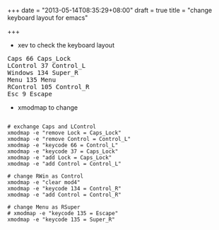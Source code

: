 +++
date = "2013-05-14T08:35:29+08:00"
draft = true
title = "change keyboard layout for emacs"

+++



* xev to check the keyboard layout

<pre>
Caps 66 Caps_Lock
LControl 37 Control_L
Windows 134 Super_R
Menu 135 Menu
RControl 105 Control_R
Esc 9 Escape
</pre>

* xmodmap to change 

<pre><code>
# exchange Caps and LControl                                                                                                 
xmodmap -e "remove Lock = Caps_Lock"
xmodmap -e "remove Control = Control_L"
xmodmap -e "keycode 66 = Control_L"
xmodmap -e "keycode 37 = Caps_Lock"
xmodmap -e "add Lock = Caps_Lock"
xmodmap -e "add Control = Control_L"

# change RWin as Control                                                                                                     
xmodmap -e "clear mod4"
xmodmap -e "keycode 134 = Control_R"
xmodmap -e "add Control = Control_R"

# change Menu as RSuper                                                                                             
# xmodmap -e "keycode 135 = Escape"                                                                                 
xmodmap -e "keycode 135 = Super_R"
</code></pre>
